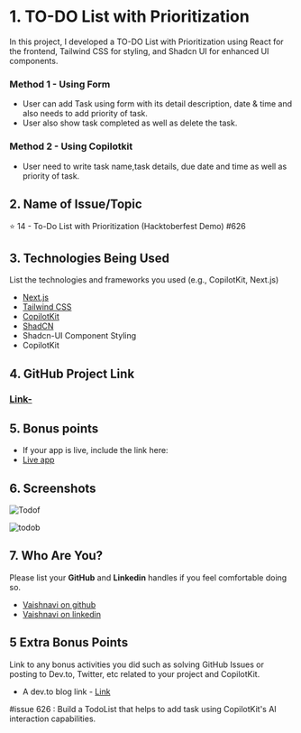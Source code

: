 # 1. TO-DO List with Prioritization
In this project, I developed a TO-DO List with Prioritization using React for the frontend, Tailwind CSS for styling, and Shadcn UI for enhanced UI components.
### Method 1 - Using Form
- User can add Task using form with its detail description, date & time and also needs to add priority of task.
- User also show task completed as well as delete the task.
### Method 2 - Using Copilotkit
- User need to write task name,task details, due date and time as well as priority of task.

## 2. Name of Issue/Topic

⭐ 14 - To-Do List with Prioritization (Hacktoberfest Demo) #626

## 3. Technologies Being Used

List the technologies and frameworks you used (e.g., CopilotKit, Next.js)
- [Next.js](https://nextjs.org)
- [Tailwind CSS](https://tailwindcss.com)
- [CopilotKit](https://copilotkit.ai)
- [ShadCN](https://ui.shadcn.com)
- Shadcn-UI Component Styling
- CopilotKit

## 4. GitHub Project Link

### [Link-](https://github.com/Vaishnavi-Raykar/PriorityTodo---CopilotKit)

## 5. Bonus points

- If your app is live, include the link here:
- [Live app](https://priority-todolist.vercel.app/)
 
## 6. Screenshots

![Todof](https://github.com/user-attachments/assets/11792935-7987-40b5-ab24-74015af97065)


![todob](https://github.com/user-attachments/assets/3f1525b0-e63e-4780-9448-2318de9ff36d)



## 7. Who Are You?

Please list your **GitHub** and **Linkedin** handles if you feel comfortable doing so. 

- [Vaishnavi on github](https://github.com/Vaishnavi-Raykar)
- [Vaishnavi on linkedin](https://www.linkedin.com/in/vaishnavi-raykar-554827265/)

## 5 Extra Bonus Points
Link to any bonus activities you did such as solving GitHub Issues or posting to Dev.to, Twitter, etc related to your project and CopilotKit.
- A dev.to blog link - [Link](https://dev.to/vaishnavi_raykar/priority-based-todo-list-4ap6)

#issue 626 : Build a TodoList that helps to add task using CopilotKit's AI interaction capabilities.
